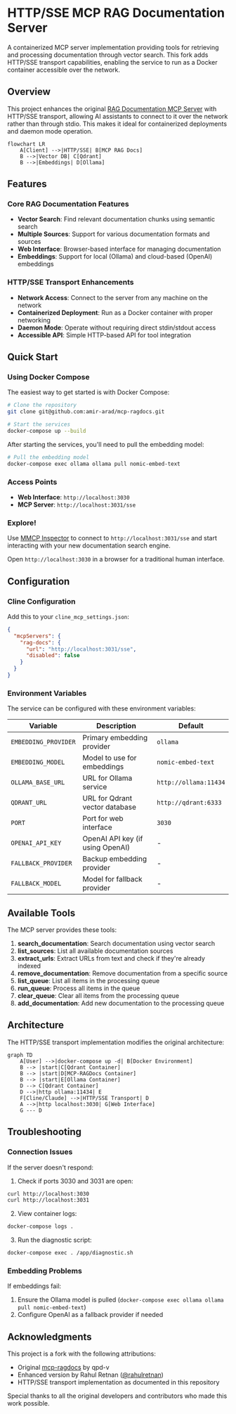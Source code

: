 # HTTP/SSE MCP RAG Documentation Server

A containerized MCP server implementation providing tools for retrieving and processing documentation through vector search. This fork adds HTTP/SSE transport capabilities, enabling the service to run as a Docker container accessible over the network.

## Overview

This project enhances the original [RAG Documentation MCP Server](https://github.com/rahulretnan/mcp-ragdocs) with HTTP/SSE transport, allowing AI assistants to connect to it over the network rather than through stdio. This makes it ideal for containerized deployments and daemon mode operation.

```mermaid
flowchart LR
    A[Client] -->|HTTP/SSE| B[MCP RAG Docs]
    B -->|Vector DB| C[Qdrant]
    B -->|Embeddings| D[Ollama]
```

## Features

### Core RAG Documentation Features

- **Vector Search**: Find relevant documentation chunks using semantic search
- **Multiple Sources**: Support for various documentation formats and sources
- **Web Interface**: Browser-based interface for managing documentation
- **Embeddings**: Support for local (Ollama) and cloud-based (OpenAI) embeddings

### HTTP/SSE Transport Enhancements

- **Network Access**: Connect to the server from any machine on the network
- **Containerized Deployment**: Run as a Docker container with proper networking
- **Daemon Mode**: Operate without requiring direct stdin/stdout access
- **Accessible API**: Simple HTTP-based API for tool integration

## Quick Start

### Using Docker Compose

The easiest way to get started is with Docker Compose:

```bash
# Clone the repository
git clone git@github.com:amir-arad/mcp-ragdocs.git

# Start the services
docker-compose up --build
```

After starting the services, you'll need to pull the embedding model:

```bash
# Pull the embedding model
docker-compose exec ollama ollama pull nomic-embed-text
```

### Access Points

- **Web Interface**: `http://localhost:3030`
- **MCP Server**: `http://localhost:3031/sse`

### Explore!

Use [MMCP Inspector](https://modelcontextprotocol.io/docs/tools/inspector) to connect to `http://localhost:3031/sse` and start interacting with your new documentation search engine.

Open `http://localhost:3030` in a browser for a traditional human interface.

## Configuration

### Cline Configuration

Add this to your `cline_mcp_settings.json`:

```json
{
  "mcpServers": {
    "rag-docs": {
      "url": "http://localhost:3031/sse",
      "disabled": false
    }
  }
}
```

### Environment Variables

The service can be configured with these environment variables:

| Variable             | Description                      | Default               |
| -------------------- | -------------------------------- | --------------------- |
| `EMBEDDING_PROVIDER` | Primary embedding provider       | `ollama`              |
| `EMBEDDING_MODEL`    | Model to use for embeddings      | `nomic-embed-text`    |
| `OLLAMA_BASE_URL`    | URL for Ollama service           | `http://ollama:11434` |
| `QDRANT_URL`         | URL for Qdrant vector database   | `http://qdrant:6333`  |
| `PORT`               | Port for web interface           | `3030`                |
| `OPENAI_API_KEY`     | OpenAI API key (if using OpenAI) | -                     |
| `FALLBACK_PROVIDER`  | Backup embedding provider        | -                     |
| `FALLBACK_MODEL`     | Model for fallback provider      | -                     |

## Available Tools

The MCP server provides these tools:

1. **search_documentation**: Search documentation using vector search
2. **list_sources**: List all available documentation sources
3. **extract_urls**: Extract URLs from text and check if they're already indexed
4. **remove_documentation**: Remove documentation from a specific source
5. **list_queue**: List all items in the processing queue
6. **run_queue**: Process all items in the queue
7. **clear_queue**: Clear all items from the processing queue
8. **add_documentation**: Add new documentation to the processing queue

## Architecture

The HTTP/SSE transport implementation modifies the original architecture:

```mermaid
graph TD
    A[User] -->|docker-compose up -d| B[Docker Environment]
    B --> |start|C[Qdrant Container]
    B --> |start|D[MCP-RAGDocs Container]
    B --> |start|E[Ollama Container]
    D --> C[Qdrant Container]
    D -->|http ollama:11434| E
    F[Cline/Claude] -->|HTTP/SSE Transport| D
    A -->|http localhost:3030| G[Web Interface]
    G --- D
```

## Troubleshooting

### Connection Issues

If the server doesn't respond:

1. Check if ports 3030 and 3031 are open:

```bash
curl http://localhost:3030
curl http://localhost:3031
```

2. View container logs:

```bash
docker-compose logs .
```

3. Run the diagnostic script:

```bash
docker-compose exec . /app/diagnostic.sh
```

### Embedding Problems

If embeddings fail:

1. Ensure the Ollama model is pulled (`docker-compose exec ollama ollama pull nomic-embed-text`)
2. Configure OpenAI as a fallback provider if needed

## Acknowledgments

This project is a fork with the following attributions:

- Original [mcp-ragdocs](https://github.com/qpd-v/mcp-ragdocs) by qpd-v
- Enhanced version by Rahul Retnan ([@rahulretnan](https://github.com/rahulretnan/mcp-ragdocs))
- HTTP/SSE transport implementation as documented in this repository

Special thanks to all the original developers and contributors who made this work possible.
